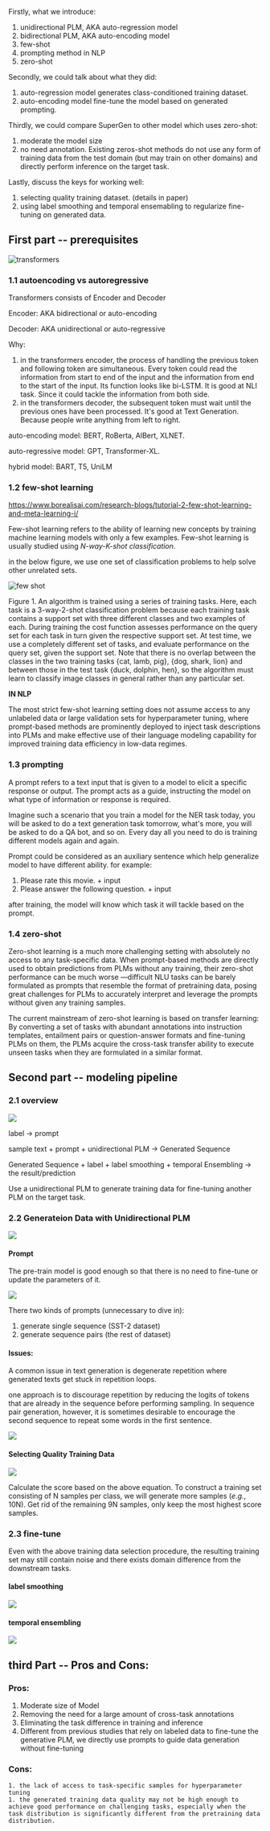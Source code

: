Firstly, what we introduce:

1. unidirectional PLM, AKA auto-regression model
2. bidirectional PLM, AKA auto-encoding model
3. few-shot
4. prompting method in NLP
5. zero-shot

Secondly, we could talk about what they did:

1. auto-regression model  generates class-conditioned training dataset.
2. auto-encoding model fine-tune the model based on generated prompting.

Thirdly, we could compare SuperGen to other model which uses zero-shot:

1. moderate the model size
2. no need annotation. Existing zeros-shot methods do not use any form of training data from the test domain (but may train on other domains) and directly perform inference on the target task.

Lastly, discuss the keys for working well:

1. selecting quality training dataset. (details in paper)
2. using label smoothing and temporal ensemabling to regularize fine-tuning on generated data.

## First part -- prerequisites

![transformers](pics/1.png)

### 1.1 autoencoding vs autoregressive

Transformers consists of Encoder and Decoder

Encoder: AKA bidirectional or auto-encoding

Decoder: AKA unidirectional or auto-regressive

Why:

1.  in the transformers encoder, the process of handling the previous token and following token are simultaneous. Every token could read the information from start to end of the input and the information from end to the start of the input. Its function looks like bi-LSTM. It is good at NLI task. Since it could tackle the information from both side.
2. in the transformers decoder, the subsequent token must wait until the previous ones have been processed. It's good at Text Generation. Because people write anything from left to right.

auto-encoding model: BERT, RoBerta, AlBert, XLNET.

auto-regressive model: GPT, Transformer-XL.

hybrid model: BART, T5, UniLM

### 1.2 few-shot learning

https://www.borealisai.com/research-blogs/tutorial-2-few-shot-learning-and-meta-learning-i/

Few-shot learning refers to the ability of learning new concepts by training machine learning models with only a few examples. Few-shot learning is usually studied using *N-way-K-shot classification*.

in the below figure, we use one set of classification problems to help solve other unrelated sets.

![few shot](pics/2.png)



Figure 1. An algorithm is trained using a series of training tasks. Here, each task is a 3-way-2-shot classification problem because each training task contains a support set with three different classes and two examples of each. During training the cost function assesses performance on the query set for each task in turn given the respective support set. At test time, we use a completely different set of tasks, and evaluate performance on the query set, given the support set. Note that there is no overlap between the classes in the two training tasks {cat, lamb, pig}, {dog, shark, lion} and between those in the test task {duck, dolphin, hen}, so the algorithm must learn to classify image classes in general rather than any particular set.

**IN NLP**

The most strict few-shot learning setting does not assume access to any unlabeled data or large validation sets for hyperparameter tuning, where prompt-based methods are prominently deployed to inject task descriptions into PLMs and make effective use of their language modeling capability for improved training data efficiency in low-data regimes. 

### 1.3 prompting 

A prompt refers to a text input that is given to a model to elicit a specific response or output. The prompt acts as a guide, instructing the model on what type of information or response is required.

Imagine such a scenario that you train a model for the NER task today, you will be asked to do a text generation task tomorrow, what's more, you will be asked to do a QA bot, and so on. Every day all you need to do is training different models again and again. 

Prompt could be considered as an auxiliary sentence which help generalize model to have different ability.
for example: 

1. Please rate this movie. + input
2. Please answer the following question. + input

after training, the model will know which task it will tackle based on the prompt.

### 1.4 zero-shot

Zero-shot learning is a much more challenging setting with absolutely no access to any task-specific data. When prompt-based methods are directly used to obtain predictions from PLMs without any training, their zero-shot performance can be much worse —difficult NLU tasks can be barely formulated as prompts that resemble the format of pretraining data, posing great challenges for PLMs to accurately interpret and leverage the prompts without given any training samples. 

The current mainstream of zero-shot learning is based on transfer learning: By converting a set of tasks with abundant annotations into instruction templates, entailment pairs or question-answer formats and fine-tuning PLMs on them, the PLMs acquire the cross-task transfer ability to execute unseen tasks when they are formulated in a similar format. 

## Second part -- modeling pipeline

### 2.1 overview

![](pics/3.png)

label -> prompt

sample text + prompt + unidirectional PLM -> Generated Sequence

Generated Sequence + label + label smoothing + temporal Ensembling -> the result/prediction

Use a unidirectional PLM to generate training data for fine-tuning another PLM on the target task. 

### 2.2 Generateion Data with Unidirectional PLM

![](pics/4.png)

#### Prompt

The pre-train model is good enough so that there is no need to fine-tune or update the parameters of it.

![](pics/5.png)

There two kinds of prompts (unnecessary to dive in):

1. generate single sequence (SST-2 dataset) 
2. generate sequence pairs (the rest of dataset)

#### Issues:

A common issue in text generation is degenerate repetition where generated texts get stuck in repetition loops.

one approach is to discourage repetition by reducing the logits of tokens that are already in the sequence before performing sampling. In sequence pair generation, however, it is sometimes desirable to encourage the second sequence to repeat some words in the first sentence.

![](pics/6.png)

#### Selecting Quality Training Data

![](pics/7.png)

Calculate the score based on the above equation. To construct a training set consisting of N samples per class, we will generate more samples (*e.g.*, 10N). Get rid of the remaining 9N samples, only keep the most highest score samples.

### 2.3 fine-tune 

Even with the above training data selection procedure, the resulting training set may still contain noise and there exists domain difference from the downstream tasks.

#### label smoothing

![](pics/8.png)



#### temporal ensembling

![](pics/9.png)

## third Part -- Pros and Cons:

### Pros:

1. Moderate size of Model
2. Removing the need for a large amount of cross-task annotations
3. Eliminating the task difference in training and inference
4. Different from previous studies that rely on labeled data to fine-tune the generative PLM, we directly use prompts to guide data generation without fine-tuning

### Cons:

	1. the lack of access to task-specific samples for hyperparameter tuning
	1. the generated training data quality may not be high enough to achieve good performance on challenging tasks, especially when the task distribution is significantly different from the pretraining data distribution.

